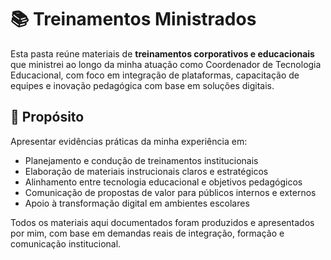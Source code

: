 # 📚 Treinamentos Ministrados 
Esta pasta reúne materiais de **treinamentos corporativos e educacionais** que ministrei ao longo da minha atuação como Coordenador de Tecnologia Educacional, com foco em integração de plataformas, capacitação de equipes e inovação pedagógica com base em soluções digitais.

## 🎯 Propósito

Apresentar evidências práticas da minha experiência em:

- Planejamento e condução de treinamentos institucionais
- Elaboração de materiais instrucionais claros e estratégicos
- Alinhamento entre tecnologia educacional e objetivos pedagógicos
- Comunicação de propostas de valor para públicos internos e externos
- Apoio à transformação digital em ambientes escolares

Todos os materiais aqui documentados foram produzidos e apresentados por mim, com base em demandas reais de integração, formação e comunicação institucional.
